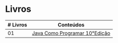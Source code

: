 # Livros

|# Livros| Conteúdos                                                |
|------|:---------------------------------------------------------:|
| 01  |  [Java Como Programar 10°Edição](Java_como_Programar_10°_Edição.pdf)|